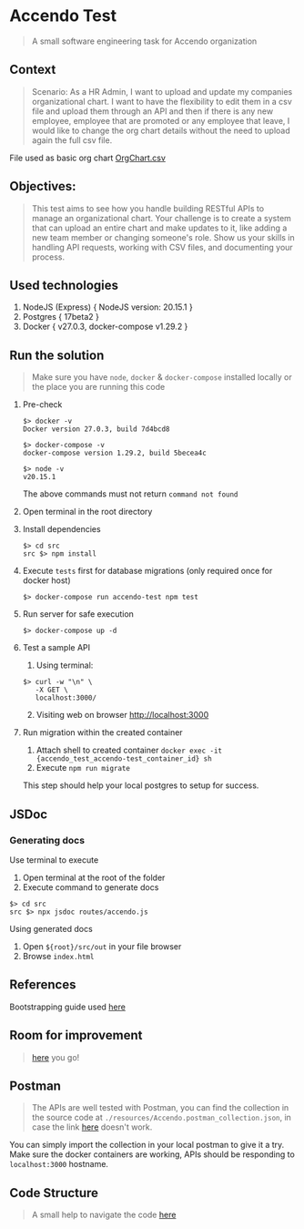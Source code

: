 # Accendo Test
> A small software engineering task for Accendo organization


## Context
> Scenario:
> As a HR Admin, I want to upload and update my companies organizational chart. I
> want to have the flexibility to edit them in a csv file and upload them through an API
> and then if there is any new employee, employee that are promoted or any employee
> that leave, I would like to change the org chart details without the need to upload again
> the full csv file.

File used as basic org chart [OrgChart.csv](./resources/org-chart.csv)

## Objectives:

> This test aims to see how you handle building RESTful APIs to manage an
> organizational chart. Your challenge is to create a system that can upload an entire
> chart and make updates to it, like adding a new team member or changing someone's
> role. Show us your skills in handling API requests, working with CSV files, and
> documenting your process.

## Used technologies

1. NodeJS (Express) { NodeJS version: 20.15.1 }
2. Postgres { 17beta2 }
3. Docker { v27.0.3, docker-compose v1.29.2 }

## Run the solution
> Make sure you have `node`, `docker` & `docker-compose` installed locally or the place you are running this code


1. Pre-check
    ```shell
    $> docker -v
    Docker version 27.0.3, build 7d4bcd8
    ```

    ```shell
    $> docker-compose -v
    docker-compose version 1.29.2, build 5becea4c
    ```

    ```shell
    $> node -v
    v20.15.1
    ```

    The above commands  must not return `command not found`

2. Open terminal in the root directory
3. Install dependencies
    ```shell
    $> cd src
    src $> npm install
    ```
4. Execute `tests` first for database migrations (only required once for docker host)
    ```shell
    $> docker-compose run accendo-test npm test
    ```
5. Run server for safe execution
    ```shell
    $> docker-compose up -d
    ```
6. Test a sample API
    1. Using terminal:
    ```shell
    $> curl -w "\n" \
       -X GET \
       localhost:3000/
    ```
    2. Visiting web on browser
    [http://localhost:3000](http://localhost:3000/)

7. Run migration within the created container
    1. Attach shell to created container ```docker exec -it {accendo_test_accendo-test_container_id} sh ```
    1. Execute ```npm run migrate```

    This step should help your local postgres to setup for success.



## JSDoc

### Generating docs

Use terminal to execute
1. Open terminal at the root of the folder
2. Execute command to generate docs
```shell
$> cd src
src $> npx jsdoc routes/accendo.js
```

Using generated docs
1. Open `${root}/src/out` in your file browser
2. Browse `index.html`


## References
Bootstrapping guide used [here](https://semaphoreci.com/community/tutorials/dockerizing-a-node-js-web-application)

## Room for improvement
> [here](./RoomForImprovements.md) you go!

## Postman

> The APIs are well tested with Postman, you can find the collection in the source code at `./resources/Accendo.postman_collection.json`, in case the link [here](./resources/Accendo.postman_collection.json) doesn't work.

You can simply import the collection in your local postman to give it a try. Make sure the docker containers are working, APIs should be responding to `localhost:3000` hostname.

## Code Structure

> A small help to navigate the code [here](./CodeStructure.md)